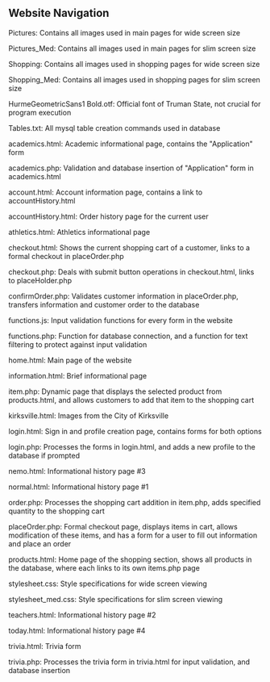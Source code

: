 ## Website Navigation

Pictures: Contains all images used in main pages for wide screen size

Pictures_Med: Contains all images used in main pages for slim screen size

Shopping: Contains all images used in shopping pages for wide screen size

Shopping_Med: Contains all images used in shopping pages for slim screen size

HurmeGeometricSans1 Bold.otf: Official font of Truman State, not crucial for program execution

Tables.txt: All mysql table creation commands used in database

academics.html: Academic informational page, contains the "Application" form

academics.php: Validation and database insertion of "Application" form in academics.html

account.html: Account information page, contains a link to accountHistory.html

accountHistory.html: Order history page for the current user

athletics.html: Athletics informational page

checkout.html: Shows the current shopping cart of a customer, links to a formal checkout in placeOrder.php

checkout.php: Deals with submit button operations in checkout.html, links to placeHolder.php

confirmOrder.php: Validates customer information in placeOrder.php, transfers information and customer order to the database

functions.js: Input validation functions for every form in the website

functions.php: Function for database connection, and a function for text filtering to protect against input validation

home.html: Main page of the website

information.html: Brief informational page

item.php: Dynamic page that displays the selected product from products.html, and allows customers to add that item to the shopping cart

kirksville.html: Images from the City of Kirksville

login.html: Sign in and profile creation page, contains forms for both options

login.php: Processes the forms in login.html, and adds a new profile to the database if prompted

nemo.html: Informational history page #3

normal.html: Informational history page #1

order.php: Processes the shopping cart addition in item.php, adds specified quantity to the shopping cart

placeOrder.php: Formal checkout page, displays items in cart, allows modification of these items, and has a form for a user to fill out information and place an order

products.html: Home page of the shopping section, shows all products in the database, where each links to its own items.php page

stylesheet.css: Style specifications for wide screen viewing

stylesheet_med.css: Style specifications for slim screen viewing

teachers.html: Informational history page #2

today.html: Informational history page #4

trivia.html: Trivia form

trivia.php: Processes the trivia form in trivia.html for input validation, and database insertion
